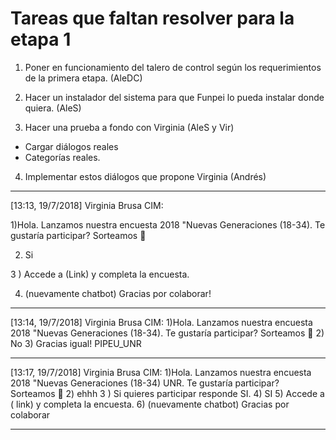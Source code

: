 # Tareas que faltan resolver para la etapa 1

1. Poner en funcionamiento del talero de control según los requerimientos de la primera etapa. (AleDC)

2. Hacer un instalador del sistema para que Funpei lo pueda instalar donde quiera. (AleS)

3. Hacer una prueba a fondo con Virginia (AleS y Vir) 

- Cargar diálogos reales 
- Categorías reales. 

4. Implementar estos diálogos que propone Virginia (Andrés)

------
[13:13, 19/7/2018] Virginia Brusa CIM: 

1)Hola. Lanzamos nuestra encuesta 2018 "Nuevas Generaciones (18-34). Te gustaría participar? Sorteamos 📱

2) Si

3 ) Accede a (Link) y completa la encuesta. 

4) (nuevamente chatbot) Gracias por colaborar!
-------

[13:14, 19/7/2018] Virginia Brusa CIM: 
1)Hola. Lanzamos nuestra encuesta 2018 "Nuevas Generaciones (18-34). Te gustaría participar? Sorteamos 📱
2) No
3) Gracias igual! PIPEU_UNR

-------

[13:17, 19/7/2018] Virginia Brusa CIM: 
1)Hola. Lanzamos nuestra encuesta 2018 "Nuevas Generaciones (18-34) UNR. Te gustaría participar? Sorteamos 📱
2) ehhh
3 ) Si quieres participar responde SI. 
4) SI
5) Accede a ( link) y completa la encuesta.
6) (nuevamente chatbot) Gracias por colaborar

---------
